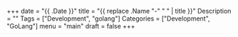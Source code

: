 +++
date = "{{ .Date }}"
title = "{{ replace .Name "-" " " | title }}"
Description = ""
Tags = ["Development", "golang"]
Categories = ["Development", "GoLang"]
menu = "main"
draft = false
+++

